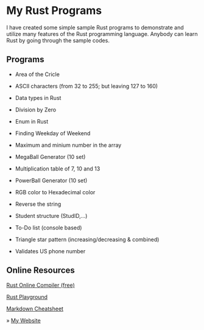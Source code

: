 # My Rust Programs
I have created some simple sample Rust programs to demonstrate and utilize many features of the Rust programming language. Anybody can learn Rust by going through the sample codes.
## Programs
* Area of the Cricle
* ASCII characters (from 32 to 255; but leaving 127 to 160)
* Data types in Rust
* Division by Zero
* Enum in Rust
* Finding Weekday of Weekend
* Maximum and minium number in the array
* MegaBall Generator (10 set)
* Multiplication table of 7, 10 and 13
* PowerBall Generator (10 set)

* RGB color to Hexadecimal color
* Reverse the string
* Student structure (StudID,...)
* To-Do list (console based)
* Triangle star pattern (increasing/decreasing & combined)
* Validates US phone number

## Online Resources
[Rust Online Compiler (free)](https://www.programiz.com/rust/online-compiler/)

[Rust Playground](https://play.rust-lang.org/?version=stable&mode=debug&edition=2021)

[Markdown Cheatsheet](https://github.com/adam-p/markdown-here/wiki/Markdown-Cheatsheet)

» [My Website](https://siken-dongol.com)

